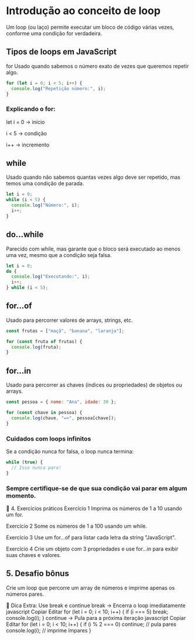 # Introdução ao conceito de loop
Um loop (ou laço) permite executar um bloco de código várias vezes, conforme uma condição for verdadeira.

## Tipos de loops em JavaScript
for
Usado quando sabemos o número exato de vezes que queremos repetir algo.

```javascript
for (let i = 0; i < 5; i++) {
  console.log("Repetição número:", i);
}
```

### Explicando o for:

let i = 0 → início

i < 5 → condição

i++ → incremento

## while
Usado quando não sabemos quantas vezes algo deve ser repetido, mas temos uma condição de parada.

```javascript
let i = 0;
while (i < 5) {
  console.log("Número:", i);
  i++;
}
```
## do...while
Parecido com while, mas garante que o bloco será executado ao menos uma vez, mesmo que a condição seja falsa.

```javascript
let i = 0;
do {
  console.log("Executando:", i);
  i++;
} while (i < 5);
```
## for...of
Usado para percorrer valores de arrays, strings, etc.

```javascript
const frutas = ["maçã", "banana", "laranja"];

for (const fruta of frutas) {
  console.log(fruta);
}
```
## for...in
Usado para percorrer as chaves (índices ou propriedades) de objetos ou arrays.

```javascript
const pessoa = { nome: "Ana", idade: 30 };

for (const chave in pessoa) {
  console.log(chave, "=>", pessoa[chave]);
}
```
### Cuidados com loops infinitos
Se a condição nunca for falsa, o loop nunca termina:

```javascript
while (true) {
  // Isso nunca para!
}
```
### Sempre certifique-se de que sua condição vai parar em algum momento.

🧪 4. Exercícios práticos
Exercício 1
Imprima os números de 1 a 10 usando um for.

Exercício 2
Some os números de 1 a 100 usando um while.

Exercício 3
Use um for...of para listar cada letra da string "JavaScript".

Exercício 4
Crie um objeto com 3 propriedades e use for...in para exibir suas chaves e valores.

## 5. Desafio bônus
Crie um loop que percorre um array de números e imprime apenas os números pares.

📌 Dica Extra: Use break e continue
break → Encerra o loop imediatamente
javascript
Copiar
Editar
for (let i = 0; i < 10; i++) {
  if (i === 5) break;
  console.log(i);
}
continue → Pula para a próxima iteração
javascript
Copiar
Editar
for (let i = 0; i < 10; i++) {
  if (i % 2 === 0) continue; // pula pares
  console.log(i); // imprime ímpares
}